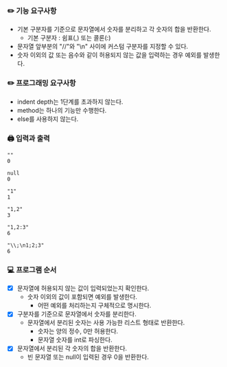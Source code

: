 ### ✏️ 기능 요구사항

- 기본 구분자를 기준으로 문자열에서 숫자를 분리하고 각 숫자의 합을 반환한다.
    - 기본 구분자 : 쉼표(,) 또는 콜론(:)
- 문자열 앞부분의 "//"와 "\n" 사이에 커스텀 구분자를 지정할 수 있다.
- 숫자 이외의 값 또는 음수와 같이 허용되지 않는 값을 입력하는 경우 예외를 발생한다.

### ✏️ 프로그래밍 요구사항

- indent depth는 1단계를 초과하지 않는다.
- method는 하나의 기능만 수행한다.
- else를 사용하지 않는다.

### 🖨️ 입력과 출력

```
""
0

null
0

"1"
1

"1,2"
3

"1,2:3"
6

"\\;\n1;2;3"
6
```

### 💻 프로그램 순서

- [x] 문자열에 허용되지 않는 값이 입력되었는지 확인한다.
    - 숫자 이외의 값이 포함되면 예외를 발생한다.
        - 어떤 예외를 처리하는지 구체적으로 명시한다.
- [x] 구분자를 기준으로 문자열에서 숫자를 분리한다.
    - 문자열에서 분리된 숫자는 사용 가능한 리스트 형태로 반환한다.
        - 숫자는 양의 정수, 0만 허용한다.
        - 문자열 숫자를 int로 파싱한다.
- [x] 문자열에서 분리된 각 숫자의 합을 반환한다.
    - 빈 문자열 또는 null이 입력된 경우 0을 반환한다.
